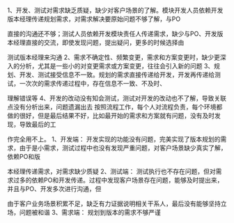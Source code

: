 1、开发、测试对需求缺乏质疑，缺少对客户场景的了解。模块开发人员依赖开发版本经理传递规划需求，对需求解决要原始问题不够了解，与PO

直接的沟通还不够；测试人员依赖开发模块责任人传递需求，缺少与PO、开发版本经理直接的交流，即使发现问题，提出疑问，更多的时候选择由

测试版本经理来沟通
2、需求不确定性、频繁变更，需求和方案变更时，缺少更深入的分析，尤其是一些小的对变更需求或方案变更，往往会引入新的问题
3、规划、开发、测试接受信息不一致。规划的需求直接传递给开发，开发再传递给测试，一次次的需求传递过程中，存在信息不一致、不及时、

理解错误等
4、开发的改动没有知会测试，测试对开发的改动也不了解，导致关联点没有分析出来，问题遗漏出去
按照流程工作，每个人对流程负责，每个环境都做的很好，但是最后结果不好，比如最开始的需求和方案就有问题，没有及时发现，导致最后的工

作完全用不上。
1、开发端：
开发实现的功能没有问题，完美实现了版本规划的需求，由于是小需求，测试过程中也没有发现严重问题，对客户场景缺少真实了解，依赖PO和版

本经理传递需求，对需求缺少质疑
2、测试端：
测试执行也不存在问题，但对需求过多的依赖PO和开发传递。过程中发现客户场景存在问题，能够及时提出来，并且与PO、开发多次进行沟通，但

由于客户业务场景积累不足，缺乏有力证据说明相关干系人，最后没有能够坚持立场，问题被和谐
3、需求端：
规划到版本的需求不够严谨

